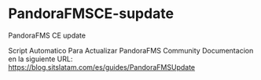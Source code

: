 # PandoraFMSCE-supdate
PandoraFMS CE update

Script Automatico Para Actualizar PandoraFMS Community 
Documentacion en la siguiente URL: https://blog.sitslatam.com/es/guides/PandoraFMSUpdate 
